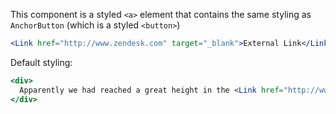 This component is a styled `<a>` element that contains the same styling as `AnchorButton` (which is a styled `<button>`)

```jsx
<Link href="http://www.zendesk.com" target="_blank">External Link</Link>
```

Default styling:

```jsx
<div>
  Apparently we had reached a great height in the <Link href="http://www.zendesk.com" target="_blank">atmosphere</Link>, for the sky was a dead black, and the stars had ceased to twinkle. By the same <Link href="http://www.zendesk.com" target="_blank">illusion which lifts the horizon</Link> of the sea to the level of the spectator on a hillside, the sable cloud beneath was dished out, and the car seemed to float in the middle of an <Link href="http://www.zendesk.com" target="_blank">immense dark sphere</Link>, whose upper half was strewn with silver. Looking down into the dark gulf below, I could see a <Link href="http://www.zendesk.com" target="_blank">ruddy light streaming</Link> through a rift in the clouds.
</div>
```
